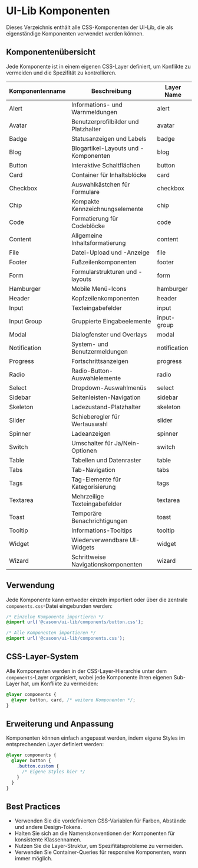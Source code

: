 # UI-Lib Komponenten

Dieses Verzeichnis enthält alle CSS-Komponenten der UI-Lib, die als eigenständige Komponenten verwendet werden können.

## Komponentenübersicht

Jede Komponente ist in einem eigenen CSS-Layer definiert, um Konflikte zu vermeiden und die Spezifität zu kontrollieren.

| Komponentenname | Beschreibung | Layer Name |
|-----------|--------------|------------|
| Alert | Informations- und Warnmeldungen | alert |
| Avatar | Benutzerprofilbilder und Platzhalter | avatar |
| Badge | Statusanzeigen und Labels | badge |
| Blog | Blogartikel-Layouts und -Komponenten | blog |
| Button | Interaktive Schaltflächen | button |
| Card | Container für Inhaltsblöcke | card |
| Checkbox | Auswahlkästchen für Formulare | checkbox |
| Chip | Kompakte Kennzeichnungselemente | chip |
| Code | Formatierung für Codeblöcke | code |
| Content | Allgemeine Inhaltsformatierung | content |
| File | Datei-Upload und -Anzeige | file |
| Footer | Fußzeilenkomponenten | footer |
| Form | Formularstrukturen und -layouts | form |
| Hamburger | Mobile Menü-Icons | hamburger |
| Header | Kopfzeilenkomponenten | header |
| Input | Texteingabefelder | input |
| Input Group | Gruppierte Eingabeelemente | input-group |
| Modal | Dialogfenster und Overlays | modal |
| Notification | System- und Benutzermeldungen | notification |
| Progress | Fortschrittsanzeigen | progress |
| Radio | Radio-Button-Auswahlelemente | radio |
| Select | Dropdown-Auswahlmenüs | select |
| Sidebar | Seitenleisten-Navigation | sidebar |
| Skeleton | Ladezustand-Platzhalter | skeleton |
| Slider | Schieberegler für Wertauswahl | slider |
| Spinner | Ladeanzeigen | spinner |
| Switch | Umschalter für Ja/Nein-Optionen | switch |
| Table | Tabellen und Datenraster | table |
| Tabs | Tab-Navigation | tabs |
| Tags | Tag-Elemente für Kategorisierung | tags |
| Textarea | Mehrzeilige Texteingabefelder | textarea |
| Toast | Temporäre Benachrichtigungen | toast |
| Tooltip | Informations-Tooltips | tooltip |
| Widget | Wiederverwendbare UI-Widgets | widget |
| Wizard | Schrittweise Navigationskomponenten | wizard |

## Verwendung

Jede Komponente kann entweder einzeln importiert oder über die zentrale `components.css`-Datei eingebunden werden:

```css
/* Einzelne Komponente importieren */
@import url('@casoon/ui-lib/components/button.css');

/* Alle Komponenten importieren */
@import url('@casoon/ui-lib/components.css');
```

## CSS-Layer-System

Alle Komponenten werden in der CSS-Layer-Hierarchie unter dem `components`-Layer organisiert, wobei jede Komponente ihren eigenen Sub-Layer hat, um Konflikte zu vermeiden:

```css
@layer components {
  @layer button, card, /* weitere Komponenten */;
}
```

## Erweiterung und Anpassung

Komponenten können einfach angepasst werden, indem eigene Styles im entsprechenden Layer definiert werden:

```css
@layer components {
  @layer button {
    .button.custom {
      /* Eigene Styles hier */
    }
  }
}
```

## Best Practices

- Verwenden Sie die vordefinierten CSS-Variablen für Farben, Abstände und andere Design-Tokens.
- Halten Sie sich an die Namenskonventionen der Komponenten für konsistente Klassennamen.
- Nutzen Sie die Layer-Struktur, um Spezifitätsprobleme zu vermeiden.
- Verwenden Sie Container-Queries für responsive Komponenten, wann immer möglich. 